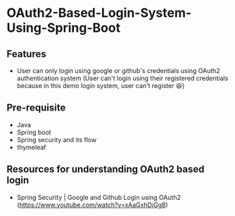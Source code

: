 ﻿# OAuth2-Based-Login-System-Using-Spring-Boot

 ## Features
 - User can only login using google or github's credentials using OAuth2 authentication system (User can't login using their registered credentials because in this demo login system, user can't register :laughing:)

## Pre-requisite
- Java
- Spring boot
- Spring security and its flow
- thymeleaf
  
## Resources for understanding OAuth2 based login
- Spring Security | Google and Github Login using OAuth2 (https://www.youtube.com/watch?v=xAaGxhDiGg8)
